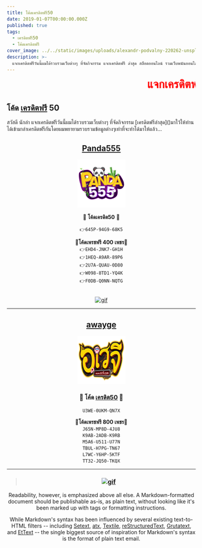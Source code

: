 ```yaml
---
title: โค้ดเครดิตฟรี50
date: 2019-01-07T00:00:00.000Z
published: true
tags:
  - เครดิตฟรี50
  - โค้ดเครดิตฟรี
cover_image: ../../static/images/uploads/alexandr-podvalny-220262-unsplash.png
description: >-
  แจกเครดิต​ฟรีวันนี้​ผมได้รวบรวม​เว็บต่างๆ​ ที่จัดกิจกรรม แจกเครดิตฟรี ล่าสุด สล็อตออนไลน์ รวมเว็บพนันออนไลน์ฟรีเครดิต
---
```


<style>
      marquee{
      font-size: 30px;
      font-weight: 800;
      color: #FF0000;
      font-family: sans-serif;
      }
    </style>

<marquee>แจกเครดิตฟรี ล่าสุด สล็อตออนไลน์ รวมเว็บพนันออนไลน์ฟรีเครดิต</marquee>

## โค้ด [เครดิตฟรี](https://www.heng99.com/register/6b529880-56bb06bd) 50

สวัสดี​​ นักล่า​ แจกเครดิต​ฟรีวันนี้​ผมได้รวบรวม​เว็บต่างๆ​ ที่จัดกิจกรรม​ [เครดิต​ฟรีล่าสุด]​()​ มาใว้ให้ท่านได้เข้ามาล่าเครดิตฟรีกัน​ โดยผมพยายามรวบรวม​ข้อมูลต่างๆเท่าที่จะทำได้มาให้แล้ว...

<center>

## [**Panda555**](https://www.heng99.com/register/6b529880-56bb06bd)

 <img src="https://raw.githubusercontent.com/dev-suwonza123/pgslotlpd/master/static/assets/img/pandabet-logo_512.png" alt="pandabet" style="width:128px;height:128px;">

💸 **โค้ดเครดิต50** 💸

`👉645P-94G9-68K5`

💎**โค้ดเพรชฟรี 400 เพชร**💎  
`👉EHD4-JNK7-GH1H`  
`👉1HEQ-A9AR-89P6`  
`👉2U7A-QUAU-0D80`  
`👉W098-8TD1-YQ4K`  
`👉F0DB-Q0NN-NQTG`  
<br>

[![gif](https://iili.io/Hnns0kx.gif)](https://www.panda555.bet/register?token=pqmzGGExfPxJSr5p)

---

## [**awayge**](https://www.heng99.com/register/6b529880-56bb06bd)

 <img src="https://raw.githubusercontent.com/dev-suwonza123/pgslotlpd/master/static/assets/img/awayge_logo_512.png" alt="pandabet" style="width:128px;height:128px;">

### 💸 **โค้ด [เครดิต50](<(https://www.heng99.com/register/6b529880-56bb06bd)>)** 💸

`U3WE-0UKM-QN7X`

💎**โค้ดเพรชฟรี 800 เพชร**💎  
 `J65N-MP8D-4JU8`  
`K9AB-2ADB-K9RB`  
`M5A6-U511-U77N`  
`TBUL-H7PG-TN67`  
`L7WC-Y6HP-5KTF`  
`TT32-JQ50-TKQX`

---

> ### [![gif](https://iili.io/Hnns0kx.gif)](https://awayge.com/register?token=fy6xu5BTKLOA1xtg)

Readability, however, is emphasized above all else. A Markdown-formatted
document should be publishable as-is, as plain text, without looking
like it's been marked up with tags or formatting instructions.

While Markdown's syntax has been influenced by several existing text-to-HTML filters -- including [Setext](http://docutils.sourceforge.net/mirror/setext.html), [atx](http://www.aaronsw.com/2002/atx/), [Textile](http://textism.com/tools/textile/), [reStructuredText](http://docutils.sourceforge.net/rst.html),
[Grutatext](http://www.triptico.com/software/grutatxt.html), and [EtText](http://ettext.taint.org/doc/) -- the single biggest source of
inspiration for Markdown's syntax is the format of plain text email.
